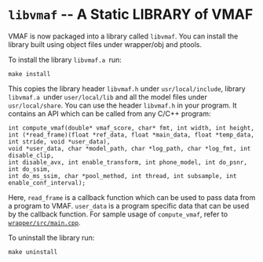 `libvmaf` -- A Static LIBRARY of VMAF
===================

VMAF is now packaged into a library called `libvmaf`. You can install the library built using object files under wrapper/obj and ptools.

To install the library `libvmaf.a `run:

```
make install
```

This copies the library header `libvmaf.h` under `usr/local/include`, library `libvmaf.a `under `user/local/lib` and all the model files under `usr/local/share`. You can use the header `libvmaf.h` in your program. It contains an API which can be called from any C/C++ program:

```
int compute_vmaf(double* vmaf_score, char* fmt, int width, int height, 
int (*read_frame)(float *ref_data, float *main_data, float *temp_data, int stride, void *user_data), 
void *user_data, char *model_path, char *log_path, char *log_fmt, int disable_clip, 
int disable_avx, int enable_transform, int phone_model, int do_psnr, int do_ssim, 
int do_ms_ssim, char *pool_method, int thread, int subsample, int enable_conf_interval);
```

Here, `read_frame` is a callback function which can be used to pass data from a program to VMAF. `user_data` is a program specific data that can be used by the callback function. For sample usage of `compute_vmaf`, refer to [`wrapper/src/main.cpp`](wrapper/src/main.cpp).

To uninstall the library run:

```
make uninstall
```

